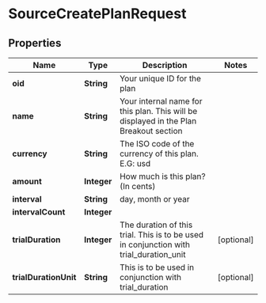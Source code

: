 

# SourceCreatePlanRequest


## Properties

| Name | Type | Description | Notes |
|------------ | ------------- | ------------- | -------------|
|**oid** | **String** | Your unique ID for the plan |  |
|**name** | **String** | Your internal name for this plan. This will be displayed in the Plan Breakout section |  |
|**currency** | **String** | The ISO code of the currency of this plan. E.G: usd |  |
|**amount** | **Integer** | How much is this plan? (In cents) |  |
|**interval** | **String** | day, month or year |  |
|**intervalCount** | **Integer** |  |  |
|**trialDuration** | **Integer** | The duration of this trial. This is to be used in conjunction with trial_duration_unit |  [optional] |
|**trialDurationUnit** | **String** | This is to be used in conjunction with trial_duration |  [optional] |



